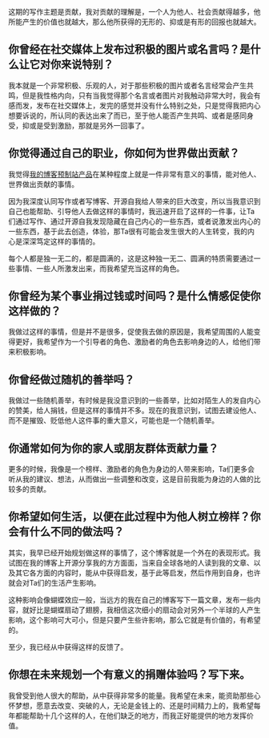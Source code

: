 这期的写作主题是贡献，我对贡献的理解是，一个人为他人、社会贡献得越多，他所能产生的价值也就越大，那么他所获得的无形的、抑或是有形的回报也就越大。

## 你曾经在社交媒体上发布过积极的图片或名言吗？是什么让它对你来说特别？

我本就是一个非常积极、乐观的人，对于那些积极的图片或者名言经常会产生共鸣，但是我性格内向，只有当我觉得那个名言或者图片对我触动非常大时，我会有感而发，发布在社交媒体上，发完的感觉并没有什么特别之处，只是觉得我把内心想要诉说的，所认同的表达出来了而已，至于他人能否产生共鸣、或者是感同身受，抑或是受到激励，那就是另外一回事了。

## 你觉得通过自己的职业，你如何为世界做出贡献？

我觉得[我的博客预制站产品](https://rolen.wiki/yuzhi/)在某种程度上就是一件非常有意义的事情，能对他人、世界做出贡献的事情。

因为我深度认同写作或者写博客、开源自我给人带来的巨大改变，所以当我意识到自己也能帮助、引导他人去做这样的事情时，我迅速开启了这样的一件事，让Ta们通过写作、通过开源自我发现隐藏在自己内心的一些东西，或者说激发出内心的一些东西，基于此去创造，体验，那Ta很有可能会发生很大的人生转变，我的内心是深深笃定这样的事情的。

每个人都是独一无二的，都是圆满的，这是这种独一无二、圆满的特质需要通过一些事情、一些人所激发出来，而我希望充当这样的角色。

## 你曾经为某个事业捐过钱或时间吗？是什么情感促使你这样做的？

我做过这样的事情，但是并不是很多，促使我去做的原因是，我希望周围的人能变得更好，我希望作为一个引导者的角色、激励者的角色去影响身边的人，给他们带来积极影响。

## 你曾经做过随机的善举吗？

我做过一些随机善举，有时候是我没意识到的一些善举，比如对陌生人的发自内心的赞美，给人捐钱，但是这样的事情并不多。现在的我意识到，试图去建设他人、而不是摧毁、贬低他人这件事的重大意义，可能也是一个随机善举。

## 你通常如何为你的家人或朋友群体贡献力量？

更多的时候，我像是一个榜样、激励者的角色为身边的人带来影响，Ta们更多会听从我的建议、想法，从而做出一些调整和改变，这是目前我能为身边的人做的比较多的贡献。

## 你希望如何生活，以便在此过程中为他人树立榜样？你会有什么不同的做法吗？

其实，我早已经开始规划做这样的事情了，这个博客就是一个外在的表现形式。我试图在我的博客上开源分享我的方方面面，当来自全球各地的人读到我的文章、以及其它各方面的内容时，能从中获得启发，基于此等启发，然后作用到自身，也许就会对Ta们的生活产生影响。

这种影响会像蝴蝶效应一般，当远方的我在自己的博客写下一篇文章，发布一些内容，就好比是蝴蝶扇动了翅膀，我相信这次细小的扇动会对另外一个半球的人产生影响，这个影响可大可小，但是只要产生些许影响，那么它就是有价值的，有希望的。

至少，我已经从中获得这样的反馈了。

## 你想在未来规划一个有意义的捐赠体验吗？写下来。

我曾受到他人很大的帮助，从中获得非常多的能量。我希望在未来，能资助那些心怀梦想，愿意去改变、突破的人，无论是金钱上的、还是时间精力上的，我希望每年都能帮助十几个这样的人，在他们缺乏的地方，而我正好能提供的地方发挥价值。